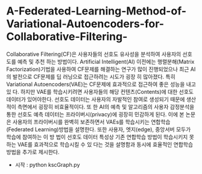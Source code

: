 # A-Federated-Learning-Method-of-Variational-Autoencoders-for-Collaborative-Filtering-

Collaborative Filtering(CF)은 사용자들의 선호도 유사성을 분석하여 사용자의 선호도를 예측 및 추천 하는 방법이다. Artificial Intelligent(AI) 이전에는 행렬분해(Matrix Factorization)기법을 사용하여 CF문제를 해결하는 연구가 많이 진행되었으나 최근 AI의 발전으로 CF문제를 딥 러닝으로 접근하려는 시도가 굉장 히 많아졌다. 특히 Variational Autoencoders(VAE)는 CF문제에 효과적으로 접근하여 좋은 성능을 내고 있 다. 하지만 VAE를 학습시키려면 사용자들의 해당 컨텐츠(Contents)에 대한 선호도 데이터가 있어야한다. 선호도 데이터는 사용자의 자발적인 참여로 생성되기 때문에 생산적이 측면에서 굉장히 비효율적이다. 또 한 AI의 예측 및 알고리즘의 사용자 감정분석을 통한 선호도 예측 데이터는 프라이버시(privacy)에 굉장히 민감하게 된다. 이에 본 논문은 사용자의 프라이버시를 완벽히 보존하면서 VAEs를 학습시키는 연합학습 (Federated Learning)방법을 설명한다. 또한 사용자, 엣지(edge), 중앙서버 모두가 학습에 참여하는 이 방 법이 선호도 데이터 특성상 기존 연합학습 방법이 학습시키지 못하는 VAE를 효과적으로 학습시킬 수 있 다는 것을 설명함과 동시에 효율적인 연합학습 방법을 추가로 제시한다.

- 시작 : python kscGraph.py
